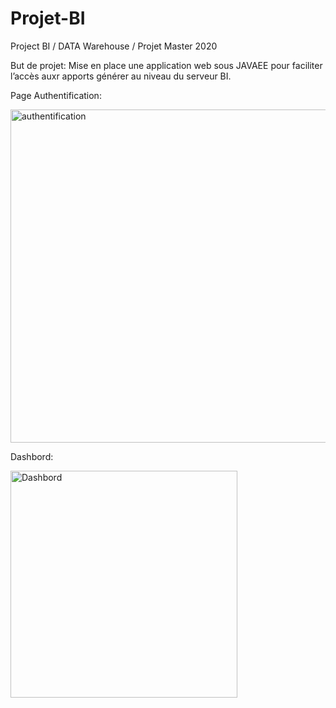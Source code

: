 # Projet-BI
Project BI / DATA Warehouse / Projet Master 2020

But de projet:
Mise en place une application web sous JAVAEE pour faciliter l’accès auxr apports générer au niveau du serveur BI.

Page Authentification:

<img width="533" alt="authentification" src="https://user-images.githubusercontent.com/116309523/197195035-b1645bfd-2f8f-431c-a6b5-9a27d4620a5a.PNG">

Dashbord:

<img width="363" alt="Dashbord" src="https://user-images.githubusercontent.com/116309523/197195793-6fec8225-ada4-41b6-93f3-56edb2ad4dd3.PNG">

